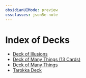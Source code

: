 ```yaml
---
obsidianUIMode: preview
cssclasses: json5e-note
---
```

# Index of Decks

- [Deck of Illusions](deck-of-illusions.md)
- [Deck of Many Things (13 Cards)](deck-of-many-things-13-cards.md)
- [Deck of Many Things](deck-of-many-things.md)
- [Tarokka Deck](tarokka-deck-cos.md)
